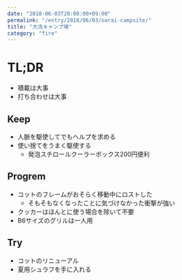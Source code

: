 ```yaml
---
date: "2018-06-03T20:00:00+09:00"
permalink: "/entry/2018/06/03/oarai-campsite/"
title: "大洗キャンプ場"
category: "fire"
---
```


# TL;DR

- 積載は大事
- 打ち合わせは大事

## Keep

- 人脈を駆使してでもヘルプを求める
- 使い捨てをうまく駆使する
  - 発泡スチロールクーラーボックス200円便利

## Progrem

- コットのフレームがおそらく移動中にロストした
  - そもそもなくなったことに気づけなかった衝撃が強い
- クッカーはほんとに使う場合を除いて不要
- B6サイズのグリルは一人用

## Try

- コットのリニューアル
- 夏用シュラフを手に入れる

